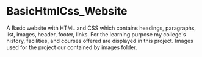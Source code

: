 # BasicHtmlCss_Website
A Basic website with HTML and CSS which contains headings, paragraphs, list, images, header, footer, links.
For the learning purpose my college's history, facilities, and courses offered are displayed in this project.
Images used for the project our contained by images folder.
